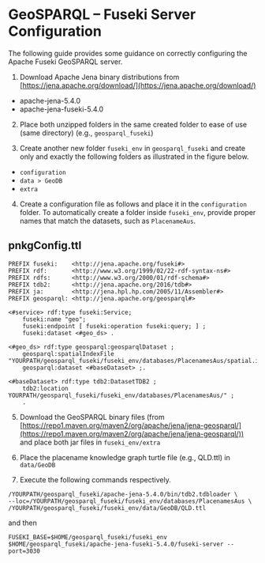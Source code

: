 # GeoSPARQL – Fuseki Server Configuration

The following guide provides some guidance on correctly configuring the Apache Fuseki GeoSPARQL server. 

1.	Download Apache Jena binary distributions from 
[https://jena.apache.org/download/](https://jena.apache.org/download/)
- apache-jena-5.4.0
- apache-jena-fuseki-5.4.0

2.	Place both unzipped folders in the same created folder to ease of use (same directory) (e.g., `geosparql_fuseki`)

3.	Create another new folder `fuseki_env` in `geosparql_fuseki` and create only and exactly the following folders as illustrated in the figure below.
- `configuration`
-	`data > GeoDB`
-	`extra`

4.	Create a configuration file as follows and place it in the `configuration` folder. To automatically create a folder inside `fuseki_env`,
provide proper names that match the datasets, such as `PlacenameAus`.

## pnkgConfig.ttl
```
PREFIX fuseki:    <http://jena.apache.org/fuseki#>
PREFIX rdf:       <http://www.w3.org/1999/02/22-rdf-syntax-ns#>
PREFIX rdfs:      <http://www.w3.org/2000/01/rdf-schema#>
PREFIX tdb2:      <http://jena.apache.org/2016/tdb#>
PREFIX ja:        <http://jena.hpl.hp.com/2005/11/Assembler#>
PREFIX geosparql: <http://jena.apache.org/geosparql#>

<#service> rdf:type fuseki:Service;
    fuseki:name "geo";
    fuseki:endpoint [ fuseki:operation fuseki:query; ] ;
    fuseki:dataset <#geo_ds> .

<#geo_ds> rdf:type geosparql:geosparqlDataset ;
    geosparql:spatialIndexFile "YOURPATH/geosparql_fuseki/fuseki_env/databases/PlacenamesAus/spatial.index";
    geosparql:dataset <#baseDataset> ;.

<#baseDataset> rdf:type tdb2:DatasetTDB2 ;
    tdb2:location YOURPATH/geosparql_fuseki/fuseki_env/databases/PlacenamesAus/" ;
    .
```

5.	Download the GeoSPARQL binary files (from [https://repo1.maven.org/maven2/org/apache/jena/jena-geosparql/](https://repo1.maven.org/maven2/org/apache/jena/jena-geosparql/)) and place both jar files in `fuseki_env/extra`

6.	Place the placename knowledge graph turtle file (e.g., QLD.ttl) in `data/GeoDB`

7.	Execute the following commands respectively.

```
/YOURPATH/geosparql_fuseki/apache-jena-5.4.0/bin/tdb2.tdbloader \
--loc=/YOURPATH/geosparql_fuseki/fuseki_env/databases/PlacenamesAus \
/YOURPATH/geosparql_fuseki/fuseki_env/data/GeoDB/QLD.ttl
```
and then
```
FUSEKI_BASE=$HOME/geosparql_fuseki/fuseki_env $HOME/geosparql_fuseki/apache-jena-fuseki-5.4.0/fuseki-server --port=3030
```
 
